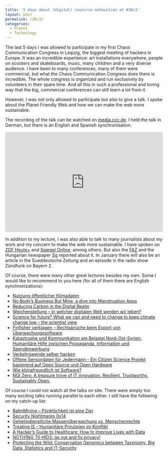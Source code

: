 ```yaml
---
title: '5 days about (digital) resource exhaustion at #36c3'
layout: post
permalink: /36c3/
categories:
  - Planet
  - Technology
---
```

The last 5 days I was allowed to participate in my first Chaos Communication Congress in Leipzig, the biggest meeting of hackers in Europe. It was an incredible experience: art installations everywhere, people on scooters and skateboards, music, many children and a very diverse audience. I have been to many conferences, many of them were commercial, but what the Chaos Communication Congress does there is incredible. The whole congress is organized and run exclusively by volunteers in their spare time. And all this in such a professional and loving way that the big, commercial conferences can still learn a lot from it.

However, I was not only allowed to participate but also to give a talk. I spoke about the Planet Friendly Web and how we can make the web more sustainable.

The recording of the talk can be watched on [media.ccc.de](https://media.ccc.de/v/36c3-10506-the_planet_friendly_web). I held the talk in German, but there is an English and Spanish synchronisation.

<iframe width="100%" height="320px" src="https://media.ccc.de/v/36c3-10506-the_planet_friendly_web/oembed" frameborder="0" allowfullscreen></iframe>

In addition to my lecture, I was also able to talk to many journalists about my work and my concern to make the web more sustainable. I have spoken on [ZDF Heute+](https://www.zdf.de/nachrichten/heute-plus/videos/auch-software-geht-nachhaltiger-100.html) and [Spiegel Online](https://www.spiegel.de/netzwelt/web/36c3-in-leipzig-was-das-internet-mit-dem-klimawandel-zu-tun-hat-a-1302513.html), among others. But also the [FAZ](https://www.faz.net/aktuell/feuilleton/debatten/der-chaos-communication-congress-36c3-in-leipzig-16559009.html) and the Hungarian newspaper [Sg](https://sg.hu/cikkek/it-tech/139317/fenntarthatobba-teheto-az-internet) reported about it. In January there will also be an article in the Sueddeutsche Zeitung and an episode in the radio show Zündfunk on Bayern 2.

Of course, there were many other great lectures besides my own. Some I would like to recommend to you here (for all of them there are English synchronizations):

  * [Nutzung öffentlicher Klimadaten](https://media.ccc.de/v/36c3-10571-nutzung_offentlicher_klimadaten) 
  * [No Body&#8217;s Business But Mine, a dive into Menstruation Apps](https://media.ccc.de/v/36c3-10693-no_body_s_business_but_mine_a_dive_into_menstruation_apps)
  * [Reducing Carbon in the Digital Realm](https://media.ccc.de/v/36c3-11113-reducing_carbon_in_the_digital_realm) 
  * [Weichenstellung – In welcher digitalen Welt werden wir leben?](https://media.ccc.de/v/36c3-11218-weichenstellung) 
  * [Science for future? What we can and need to change to keep climate change low &#8211; the scientist view](https://media.ccc.de/v/36c3-10991-science_for_future) 
  * [Finfisher verklagen – Rechtsbrüche beim Export von Überwachungssoftware](https://media.ccc.de/v/36c3-11217-finfisher_verklagen) 
  * [Katastrophe und Kommunikation am Beispiel Nord-Ost-Syrien: Humanitäre Hilfe zwischen Propaganda, Information und Spendenwerbung](https://media.ccc.de/v/36c3-10957-katastrophe_und_kommunikation_am_beispiel_nord-ost-syrien) 
  *  [Verkehrswende selber hacken](https://media.ccc.de/v/36c3-10881-verkehrswende_selber_hacken) 
  * [Offene Sensordaten für Jedermann &#8211; Ein Citizen Science Projekt basierend auf Open Source und Open Hardware](https://media.ccc.de/v/36c3-10862-offene_sensordaten_fur_jedermann_-_ein_citizen_science_projekt_basierend_auf_open_source_und_open_hardware) 
  * [Wie klimafreundlich ist Software?](https://media.ccc.de/v/36c3-10852-wie_klimafreundlich_ist_software) 
  * [NGI Zero: A treasure trove of IT innovation. Resilient. Trustworthy. Sustainably Open.](https://media.ccc.de/v/36c3-10795-ngi_zero_a_treasure_trove_of_it_innovation) 

Of course I could not watch all the talks on site. There were simply too many exciting talks running parallel to each other. I still have the following on my catch-up list:

  *  [BahnMining &#8211; Pünktlichkeit ist eine Zier](https://media.ccc.de/v/36c3-10652-bahnmining_-_punktlichkeit_ist_eine_zier)
  *  [Security Nightmares 0x14](https://media.ccc.de/v/36c3-11164-security_nightmares_0x14) 
  *  [Geheimdienstliche Massenüberwachung vs. Menschenrechte](https://media.ccc.de/v/36c3-11141-geheimdienstliche_massenuberwachung_vs_menschenrechte) 
  *  [Treating IS &#8211; Humanitäre Prinzipien im Konflikt](https://media.ccc.de/v/36c3-oio-163-treating-is-humanitre-prinzipien-im-konflikt) 
  *  [A Hacker&#8217;s Guide to Healthcare: How to Improve Lives with Data](https://media.ccc.de/v/36c3-98-a-hacker-s-guide-to-healthcare-how-to-improve-lives-with-data) 
  * [NOTH1NG T0 HID3: go out and fix privacy!](https://media.ccc.de/v/36c3-78-noth1ng-t0-hid3-go-out-and-fix-privacy-) 
  * [Protecting the Wild: Conservation Genomics between Taxonomy, Big Data, Statistics and IT-Security](https://media.ccc.de/v/36c3-11010-protecting_the_wild)